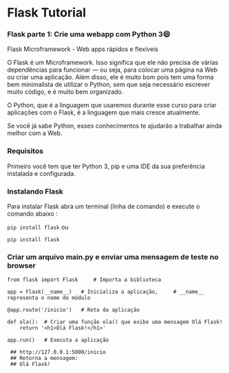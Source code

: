 # Flask Tutorial

### Flask parte 1: Crie uma webapp com Python 3😄

Flask Microframework - Web apps rápidos e flexíveis

O Flask é um Microframework. Isso significa que ele não precisa de várias dependências para funcionar — ou seja, para colocar uma página na Web ou criar uma aplicação. 
Além disso, ele é muito bom pois tem uma forma bem minimalista de utilizar o Python, sem que seja necessário escrever muito código, e é muito bem organizado.

O Python, que é a linguagem que usaremos durante esse curso para criar aplicações com o Flask, é a linguagem que mais cresce atualmente. 

Se você já sabe Python, esses conhecimentos te ajudarão a trabalhar ainda melhor com a Web.

### Requisitos

Primeiro você tem que ter Python 3, pip e uma IDE da sua preferência instalada e configurada. 

### Instalando Flask

Para instalar Flask abra um terminal (linha de comando) e execute o comando abaixo :

``` pip install flask ``` ou

``` pip install flask ```

### Criar um arquivo main.py e enviar uma mensagem de teste no browser

```
from flask import Flask     # Importa a biblioteca

app = Flask(__name__)   # Inicializa a aplicação,     # __name__ representa o nome do módulo

@app.route('/inicio')   # Rota da aplicação

def ola():  # Criar uma função ola() que exibe uma mensagem Olá Flask!
    return '<h1>Olá Flask!</h1>'    

app.run()   # Executa a aplicação

 ## http://127.0.0.1:5000/inicio
 ## Retorna a mensagem: 
 ## Olá Flask!
```
 

```Fontes: ´´´  https://www.alura.com.br/conteudo/flask-rotas-templates-autenticacao
